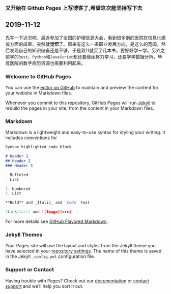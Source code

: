 ### 又开始在 Github Pages 上写博客了,希望这次能坚持写下去
## 2019-11-12
先写一下近况吧。最近参加了全国的护理信息大会，看到很多别的医院在信息化建设方面的成果，突然就**觉悟**了。原来有这么一条职业发展方向，是这么的宽阔，然后发现自己的知识储备还是不够，于是双11就买了几本书，要好好学一学。另外之前学的`Rust`、`Python`和`JavaScript`都还要继续努力学习，还要学学数据分析，毕竟医院的数字病历资源也需要利用起来。

### Welcome to GitHub Pages

You can use the [editor on GitHub](https://github.com/HeilAsuka/heilasuka.github.io/edit/master/index.md) to maintain and preview the content for your website in Markdown files.

Whenever you commit to this repository, GitHub Pages will run [Jekyll](https://jekyllrb.com/) to rebuild the pages in your site, from the content in your Markdown files.

### Markdown

Markdown is a lightweight and easy-to-use syntax for styling your writing. It includes conventions for

```markdown
Syntax highlighted code block

# Header 1
## Header 2
### Header 3

- Bulleted
- List

1. Numbered
2. List

**Bold** and _Italic_ and `Code` text

[Link](url) and ![Image](src)
```

For more details see [GitHub Flavored Markdown](https://guides.github.com/features/mastering-markdown/).

### Jekyll Themes

Your Pages site will use the layout and styles from the Jekyll theme you have selected in your [repository settings](https://github.com/HeilAsuka/heilasuka.github.io/settings). The name of this theme is saved in the Jekyll `_config.yml` configuration file.

### Support or Contact

Having trouble with Pages? Check out our [documentation](https://help.github.com/categories/github-pages-basics/) or [contact support](https://github.com/contact) and we’ll help you sort it out.
